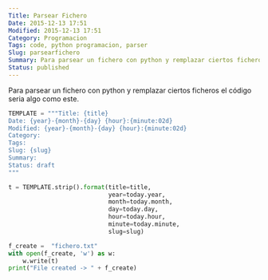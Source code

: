```yaml
---
Title: Parsear Fichero
Date: 2015-12-13 17:51
Modified: 2015-12-13 17:51
Category: Programacion
Tags: code, python programacion, parser
Slug: parsearfichero
Summary: Para parsear un fichero con python y remplazar ciertos ficheros el código seria algo como este.
Status: published
---
```





Para parsear un fichero con python y remplazar ciertos ficheros el código seria algo como este.


```python
TEMPLATE = """Title: {title}
Date: {year}-{month}-{day} {hour}:{minute:02d}
Modified: {year}-{month}-{day} {hour}:{minute:02d}
Category:
Tags:
Slug: {slug}
Summary:
Status: draft
"""

t = TEMPLATE.strip().format(title=title,
							year=today.year,
							month=today.month,
							day=today.day,
							hour=today.hour,
							minute=today.minute,
							slug=slug)

f_create = 	"fichero.txt"
with open(f_create, 'w') as w:
	w.write(t)
print("File created -> " + f_create)
```


